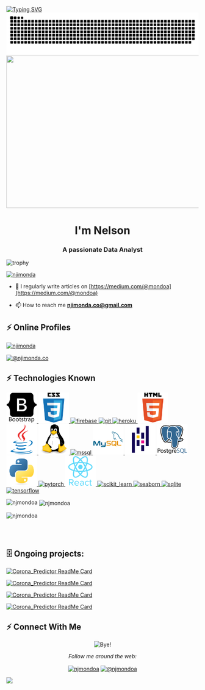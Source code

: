 [![Typing SVG](https://readme-typing-svg.herokuapp.com?font=Merriweather&size=25&duration=4000&pause=1000&color=2AF700&background=00FFE400&center=true&width=435&lines=Hi+There+👋;Welcome+To+My+Spot)](https://git.io/typing-svg)
![Snake animation](https://raw.githubusercontent.com/platane/snk/output/github-contribution-grid-snake.svg)
<img src="https://camo.githubusercontent.com/8ec242120fc98d5824fa648c01be24f51a53faf755099066804c508e0f9a10b9/68747470733a2f2f6d65646961342e67697068792e636f6d2f6d656469612f7167515567674143335066763638377150432f67697068792e6769663f6369643d6563663035653437706f313275766878376f686b787a70717473613079343077687a7934617764746266637a65656d30267269643d67697068792e6769662663743d67"  width="1000" height="400" />

<h1 align="center">I'm Nelson</h1>
<h3 align="center">A passionate Data Analyst</h3>


![trophy](https://github-profile-trophy.vercel.app/?username=njmondoa)



<p align="left"> <a href="https://twitter.com/njmondoa" target="blank"><img src="https://img.shields.io/twitter/follow/njimonda?logo=twitter&style=for-the-badge" alt="njimonda" /></a> </p>

- 📝 I regularly write articles on [https://medium.com/@mondoa](https://medium.com/@mondoa)

- 📫 How to reach me **njimonda.co@gmail.com**



##  ⚡ Online Profiles
<p align="left">
<a href="https://twitter.com/njmondoa" target="blank"><img align="center" src="https://raw.githubusercontent.com/rahuldkjain/github-profile-readme-generator/master/src/images/icons/Social/twitter.svg" alt="njimonda" height="30" width="40" /></a>

<a href="https://medium.com/@mondoa" target="blank"><img align="center" src="https://raw.githubusercontent.com/rahuldkjain/github-profile-readme-generator/master/src/images/icons/Social/medium.svg" alt="@njimonda.co" height="30" width="40" /></a>
</p>

## ⚡ Technologies Known
<p align="left"> <a href="https://getbootstrap.com" target="_blank" rel="noreferrer"> <img src="https://raw.githubusercontent.com/devicons/devicon/master/icons/bootstrap/bootstrap-plain-wordmark.svg" alt="bootstrap" width="80" height="80"/> </a> <a href="https://www.w3schools.com/css/" target="_blank" rel="noreferrer"> <img src="https://raw.githubusercontent.com/devicons/devicon/master/icons/css3/css3-original-wordmark.svg" alt="css3" width="80" height="80"/> </a> <a href="https://firebase.google.com/" target="_blank" rel="noreferrer"> <img src="https://www.vectorlogo.zone/logos/firebase/firebase-icon.svg" alt="firebase" width="80" height="80"/> </a> <a href="https://git-scm.com/" target="_blank" rel="noreferrer"> <img src="https://www.vectorlogo.zone/logos/git-scm/git-scm-icon.svg" alt="git" width="80" height="80"/> </a> <a href="https://heroku.com" target="_blank" rel="noreferrer"> <img src="https://www.vectorlogo.zone/logos/heroku/heroku-icon.svg" alt="heroku" width="80" height="80"/> </a> <a href="https://www.w3.org/html/" target="_blank" rel="noreferrer"> <img src="https://raw.githubusercontent.com/devicons/devicon/master/icons/html5/html5-original-wordmark.svg" alt="html5" width="80" height="80"/> </a> <a href="https://www.java.com" target="_blank" rel="noreferrer"> <img src="https://raw.githubusercontent.com/devicons/devicon/master/icons/java/java-original.svg" alt="java" width="80" height="80"/> </a> <a href="https://www.linux.org/" target="_blank" rel="noreferrer"> <img src="https://raw.githubusercontent.com/devicons/devicon/master/icons/linux/linux-original.svg" alt="linux" width="80" height="80"/> </a> <a href="https://www.microsoft.com/en-us/sql-server" target="_blank" rel="noreferrer"> <img src="https://www.svgrepo.com/show/303229/microsoft-sql-server-logo.svg" alt="mssql" width="80" height="80"/> </a> <a href="https://www.mysql.com/" target="_blank" rel="noreferrer"> <img src="https://raw.githubusercontent.com/devicons/devicon/master/icons/mysql/mysql-original-wordmark.svg" alt="mysql" width="80" height="80"/> </a> <a href="https://pandas.pydata.org/" target="_blank" rel="noreferrer"> <img src="https://raw.githubusercontent.com/devicons/devicon/2ae2a900d2f041da66e950e4d48052658d850630/icons/pandas/pandas-original.svg" alt="pandas" width="80" height="80"/> </a> <a href="https://www.postgresql.org" target="_blank" rel="noreferrer"> <img src="https://raw.githubusercontent.com/devicons/devicon/master/icons/postgresql/postgresql-original-wordmark.svg" alt="postgresql" width="80" height="80"/> </a> <a href="https://www.python.org" target="_blank" rel="noreferrer"> <img src="https://raw.githubusercontent.com/devicons/devicon/master/icons/python/python-original.svg" alt="python" width="80" height="80"/> </a> <a href="https://pytorch.org/" target="_blank" rel="noreferrer"> <img src="https://www.vectorlogo.zone/logos/pytorch/pytorch-icon.svg" alt="pytorch" width="80" height="80"/> </a> <a href="https://reactjs.org/" target="_blank" rel="noreferrer"> <img src="https://raw.githubusercontent.com/devicons/devicon/master/icons/react/react-original-wordmark.svg" alt="react" width="80" height="80"/> </a> <a href="https://scikit-learn.org/" target="_blank" rel="noreferrer"> <img src="https://upload.wikimedia.org/wikipedia/commons/0/05/Scikit_learn_logo_small.svg" alt="scikit_learn" width="80" height="80"/> </a> <a href="https://seaborn.pydata.org/" target="_blank" rel="noreferrer"> <img src="https://seaborn.pydata.org/_images/logo-mark-lightbg.svg" alt="seaborn" width="80" height="80"/> </a> <a href="https://www.sqlite.org/" target="_blank" rel="noreferrer"> <img src="https://www.vectorlogo.zone/logos/sqlite/sqlite-icon.svg" alt="sqlite" width="80" height="80"/> </a> <a href="https://www.tensorflow.org" target="_blank" rel="noreferrer"> <img src="https://www.vectorlogo.zone/logos/tensorflow/tensorflow-icon.svg" alt="tensorflow" width="80" height="80"/> </a> </p>

<p><img align="left" src="https://github-readme-stats.vercel.app/api/top-langs?username=njmondoa&show_icons=true&locale=en&layout=compact" alt="njmondoa" /></p>

<p>&nbsp;<img align="center" src="https://github-readme-stats.vercel.app/api?username=njmondoa&show_icons=true&locale=en" alt="njmondoa" /></p>

<p><img align="center" src="https://github-readme-streak-stats.herokuapp.com/?user=njmondoa&" alt="njmondoa" /></p>

<br/><br/>


## 🗄 Ongoing projects:

[![Corona_Predictor ReadMe Card](https://github-readme-stats.vercel.app/api/pin/?username=njmondoa&repo=Household-Expense-Analysis-With-Microsoft-Excel&show_owner=true&theme=light)
](https://github.com/njimonda/Household-Expense-Analysis-With-Microsoft-Excel)


[![Corona_Predictor ReadMe Card](https://github-readme-stats.vercel.app/api/pin/?username=njmondoa&repo=GDP-by-Country-1999-2022&show_owner=true&theme=light)
](https://github.com/njimonda/GDP-by-Country-1999-2022)


[![Corona_Predictor ReadMe Card](https://github-readme-stats.vercel.app/api/pin/?username=njmondoa&repo=Cost-of-Living-Index-2022&show_owner=true&theme=light)
](https://github.com/njimonda/Cost-of-Living-Index-2022)


[![Corona_Predictor ReadMe Card](https://github-readme-stats.vercel.app/api/pin/?username=njmondoa&repo=Survey-Analysis&show_owner=true&theme=light)
](https://github.com/njimonda/Survey-Analysis)


##  ⚡ Connect With Me

<div align="center">
  
<img src="https://media.tenor.com/images/03726cf974172491d5a348d0ac25125b/tenor.gif" alt="Bye!" width="300"/>

<i>Follow me around the web:</i><br>

</div>


<p align="center">
<a href="https://twitter.com/mondoa" target="blank"><img align="center" src="https://raw.githubusercontent.com/rahuldkjain/github-profile-readme-generator/master/src/images/icons/Social/twitter.svg" alt="njmondoa" height="30" width="40" /></a>
<a href="https://medium.com/@mondoa" target="blank"><img align="center" src="https://raw.githubusercontent.com/rahuldkjain/github-profile-readme-generator/master/src/images/icons/Social/medium.svg" alt="@njmondoa" height="30" width="40" /></a>
</p>




  <img src="https://capsule-render.vercel.app/api?type=waving&color=gradient&height=60&section=footer&width=100"/>
</p>

